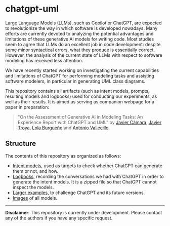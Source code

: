 # chatgpt-uml 

Large Language Models (LLMs), such as Copilot or ChatGPT, are expected to revolutionize the way in which software is developed nowadays. Many efforts are currently devoted to analyzing the potential advantages and limitations of these generative AI models for writing code. Most studies seem to agree that LLMs do an excellent job in code development: despite some minor syntactical errors, what they produce is essentially correct. However, the analysis of the current state of LLMs with respect to software modeling has received less attention.

We have recently started working on investigating the current capabilities and limitations of ChatGPT for performing modeling tasks and assisting software modelers, in particular in generating UML class diagrams. 

This repository contains all artifacts (such as intent models, prompts, resulting models and logbooks) used for conducting our experiments, as well as their results. It is aimed as serving as companion webpage for a paper in preparation:

> "On the Assessment of Generative AI in Modeling Tasks: An Experience Report with ChatGPT and UML" by [Javier Cámara](mailto:jcamara@uma.es), [Javier Troya](mailto:jtroya@uma.es), [Lola Burgueño](mailto:lolaburgueno@uma.es) and [Antonio Vallecillo](mailto:antoniovallecillomoreno@gmail,com).

## Structure

The contents of this repository as organized as follows:

* [Intent models](https://github.com/atenearesearchgroup/chatgpt-uml/blob/main/IntentModels.md), used as targets to check whether ChatGPT can generate them or not, and how.  
* [Logbooks](https://github.com/atenearesearchgroup/chatgpt-uml/blob/main/LogBooks.zip), recording the conversations we had with ChatGPT in order to generate the intent models. It is a zipped file so that ChatGPT cannot inspect the models.
* [Larger examples](https://github.com/atenearesearchgroup/chatgpt-uml/tree/main/ModelingExamples), to challenge ChatGPT and its future versions. 
* [Images](https://github.com/atenearesearchgroup/chatgpt-uml/tree/main/images) of all models.

---

**Disclaimer**: This repository is currently under development. Please contact any of the authors if you have any specific request. 